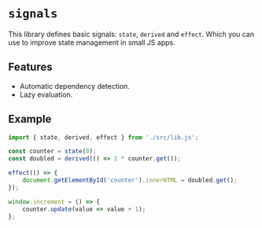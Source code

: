 # `signals`

This library defines basic signals: `state`, `derived` and `effect`. Which you
can use to improve state management in small JS apps.

## Features

* Automatic dependency detection.
* Lazy evaluation.

## Example

```js
import { state, derived, effect } from './src/lib.js';

const counter = state(0);
const doubled = derived(() => 2 * counter.get());

effect(() => {
    document.getElementById('counter').innerHTML = doubled.get();
});

window.increment = () => {
    counter.update(value => value + 1);
};
```
